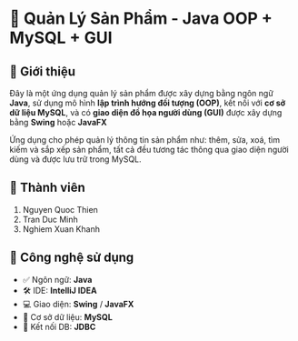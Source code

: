 # 🛒 Quản Lý Sản Phẩm - Java OOP + MySQL + GUI

## 📌 Giới thiệu

Đây là một ứng dụng quản lý sản phẩm được xây dựng bằng ngôn ngữ **Java**, sử dụng mô hình **lập trình hướng đối tượng (OOP)**, kết nối với **cơ sở dữ liệu MySQL**, và có **giao diện đồ họa người dùng (GUI)** được xây dựng bằng **Swing** hoặc **JavaFX**

Ứng dụng cho phép quản lý thông tin sản phẩm như: thêm, sửa, xoá, tìm kiếm và sắp xếp sản phẩm, tất cả đều tương tác thông qua giao diện người dùng và được lưu trữ trong MySQL.

## 📌 Thành viên

1. Nguyen Quoc Thien
2. Tran Duc Minh
3. Nghiem Xuan Khanh

## 🧱 Công nghệ sử dụng

- ✅ Ngôn ngữ: **Java**
- 🛠 IDE: **IntelliJ IDEA**
- 💻 Giao diện: **Swing** / **JavaFX**
- 💾 Cơ sở dữ liệu: **MySQL**
- 🔌 Kết nối DB: **JDBC**
